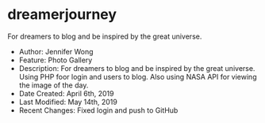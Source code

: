 # dreamerjourney

For dreamers to blog and be inspired by the great universe.

 * Author:          Jennifer Wong
 * Feature:         Photo Gallery
 * Description:     For dreamers to blog and be inspired by the great universe. Using PHP foor login and users to blog. Also using NASA API for viewing the image of the day.
 * Date Created:    April 6th, 2019
 * Last Modified:   May 14th, 2019
 * Recent Changes:  Fixed login and push to GitHub